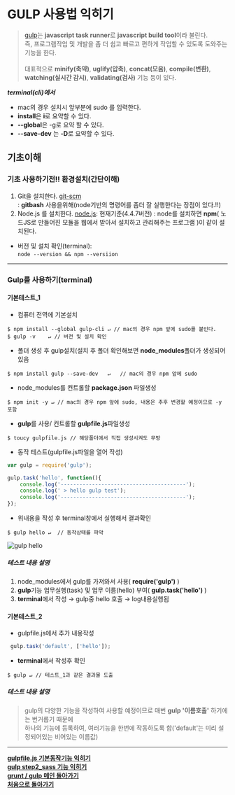 # GULP 사용법 익히기
> [gulp](http://gulpjs.com)는 **javascript task runner**로 **javascript build tool**이라 불린다. <br>
즉, 프로그램작업 및 개발을 좀 더 쉽고 빠르고 편하게 작업할 수 있도록 도와주는 기능을 한다.<br>  
대표적으로 
**minify(축약)**,
 **uglify(압축)**, 
 **concat(모음)**, 
 **compile(변환)**, 
 **watching(실시간 감시)**, 
 **validating(검사)** 
 기능 등이 있다.    

***terminal(cli)에서***   
* mac의 경우 설치시 앞부분에 sudo 를 입력한다.  
* **install**은 **i**로 요약할 수 있다.  
* **--global**은 -g로 요약 할 수 있다.  
* **--save-dev** 는 **-D**로 요약할 수 있다.

## 기초이해

### 기초 사용하기전!! 환경설치(간단이해)
1. Git을 설치한다. [git-scm](https://git-scm.com)   
   : **gitbash** 사용을위해(node기반의 명령어를 좀더 잘 실행한다는 장점이 있다.!!)
2. Node.js 를 설치한다. [node.js](https://nodejs.org): 현재기준(4.4.7버전)
   : node를 설치하면 **npm**( 노드JS로 만들어진 모듈을 웹에서 받아서 설치하고 관리해주는 프로그램 )이 같이 설치된다. 
  - 버전 및 설치  확인(terminal):  
  	`node --version && npm --versiion`  

___
### **Gulp**를 사용하기(terminal)   
#### 기본테스트_1
- 컴퓨터 전역에 기본설치    

```cli
$ npm install --global gulp-cli	↵ // mac의 경우 npm 앞에 sudo를 붙인다.  
$ gulp -v    ↵ // 버전 및 설치 확인  
```

- 폴더 생성 후 gulp설치(설치 후 폴더 확인해보면 **node_modules**폴더가 생성되어있음

```cli
$ npm install gulp --save-dev	↵	// mac의 경우 npm 앞에 sudo
``` 
- node_modules를 컨트롤할 **package.json** 파일생성

```cli
$ npm init -y ↵ // mac의 경우 npm 앞에 sudo, 내용은 추후 변경할 예정이므로 -y 포함
```

- **gulp**를 사용/ 컨트롤할 **gulpfile.js**파일생성

```cli
$ toucy gulpfile.js	// 해당폴더에서 직접 생성시켜도 무방
```

- 동작 테스트(gulpfile.js파일을 열어 작성)

```javascript
var gulp = require('gulp');

gulp.task('hello', function(){
	console.log('----------------------------------------');
	console.log(' > hello gulp test');
	console.log('----------------------------------------');
});

```
- 위내용을 작성 후 terminal창에서 실행해서 결과확인

```cli
$ gulp hello ↵	// 동작상태를 파악
```
![gulp hello](./img/gulp_task_t.png)

##### 테스트 내용 설명
1. node_modules에서 gulp를 가져와서 사용( **require('gulp')** )
2. **gulp**기능 업무실행(task) 및 업무 이름(hello) 부여( **gulp.task('hello')** )
3. **terminal**에서 작성 → gulp중 hello 호출 → log내용실행됨  
 
#### 기본테스트_2 
- gulpfile.js에서 추가 내용작성

```javascript
 gulp.task('default', ['hello']);
```
- **terminal**에서 작성후 확인  

```cli
$ gulp ↵ // 테스트_1과 같은 결과물 도출
```
##### 테스트 내용 설명
> gulp의 다양한 기능을 작성하여 사용할 예정이므로 매번
>  **gulp '이름호출'** 하기에는 번거롭기 때문에 <br>
  하나의 기능에 등록하여, 여러기능을 한번에 작동하도록 함('default'는 미리 설정되어있는 비어있는 이름값)





___
__[gulpfile.js 기본동작기능 익히기](./gulp_task.md)__  
__[gulp step2_sass 기능 익히기](./gulp_sass.md)__  
__[grunt / gulp 메인 돌아가기](./grunt_gulp.md)__  
__[처음으로 돌아가기](../README.md)__















